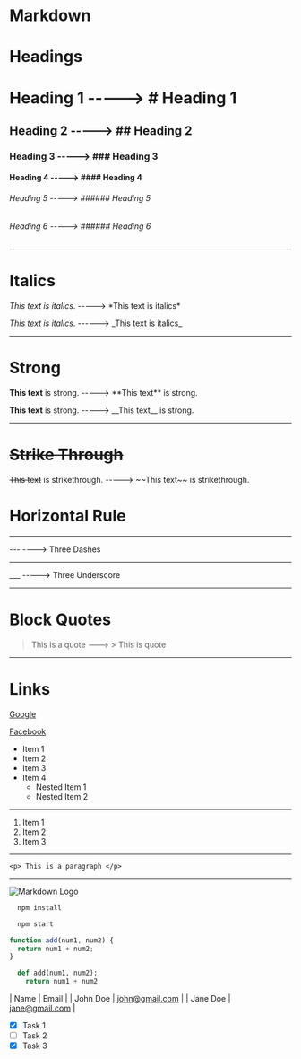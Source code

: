 # Markdown

<!-- Headings -->

# Headings

# Heading 1 -----> \# Heading 1

## Heading 2 -----> \## Heading 2

### Heading 3 -----> \### Heading 3

#### Heading 4 -----> \#### Heading 4

###### Heading 5 -----> \###### Heading 5

###### Heading 6 -----> \###### Heading 6

---

<!-- Italics -->

# Italics

_This text is italics_. -----> \*This text is italics\*

_This text is italics_. ------> \_This text is italics\_

---

<!-- Strong -->

# Strong

**This text** is strong. -----> \*\*This text\*\* is strong.

**This text** is strong. -----> \_\_This text\_\_ is strong.

---

<!-- Strike Through -->

# ~~Strike Through~~

~~This text~~ is strikethrough. -----> \~~This text~~ is strikethrough.

<!-- Horizontal Rule -->

# Horizontal Rule

---

\--- ----> Three Dashes

---

\_\_\_ -----> Three Underscore

---

<!-- Blockquote -->

# Block Quotes

> This is a quote ---> \> This is quote

---

<!-- Links -->

# Links

[Google](www.google.com "Google Website")

[Facebook](https://www.facebook.com/)

<!-- UL -->

- Item 1
- Item 2
- Item 3
- Item 4
  - Nested Item 1
  - Nested Item 2

---

<!-- OL -->

1. Item 1
2. Item 2
3. Item 3

---

<!-- Inline Code Block -->

`<p> This is a paragraph </p>`

---

<!--Images -->

![Markdown Logo](https://markdown-here.com/img/icon256.png)

<!-- Github Markdown -->

 <!-- Github Markdown -->

<!-- Code Blocks -->

```bash
  npm install

  npm start
```

```javascript
function add(num1, num2) {
  return num1 + num2;
}
```

```python
  def add(num1, num2):
    return num1 + num2
```

<!-- Tables -->

| Name     | Email          |
| John Doe | john@gmail.com |
| Jane Doe | jane@gmail.com |

<!-- Task List -->

- [x] Task 1
- [ ] Task 2
- [x] Task 3
